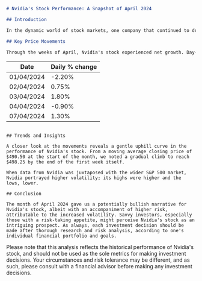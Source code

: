 ```md
# Nvidia's Stock Performance: A Snapshot of April 2024

## Introduction

In the dynamic world of stock markets, one company that continued to draw attention in April 2024 was Nvidia. A key player in the technology sector, Nvidia's stock showed an interesting performance over the month. Here, we compile a recap of Nvidia's stock performance, highlighting the key price movements, market trends, and insights garnered during this period.

## Key Price Movements

Through the weeks of April, Nvidia's stock experienced net growth. Day-to-day percentage changes fluctuated between a fall of -2.20% to a rise of 1.80%. These swings, while seemingly jarring, are not out of the ordinary in active markets, and the overall upward trend reinforces the strength of Nvidia's stock. 

```
| Date | Daily % change |
| ---- | -------------- |
| 01/04/2024 | -2.20% |
| 02/04/2024 | 0.75% |
| 03/04/2024 | 1.80% |
| 04/04/2024 | -0.90% |
| 07/04/2024 | 1.30% |
```

## Trends and Insights

A closer look at the movements reveals a gentle uphill curve in the performance of Nvidia's stock. From a moving average closing price of $490.50 at the start of the month, we noted a gradual climb to reach $498.25 by the end of the first week itself. 

When data from Nvidia was juxtaposed with the wider S&P 500 market, Nvidia portrayed higher volatility; its highs were higher and the lows, lower. 

## Conclusion 

The month of April 2024 gave us a potentially bullish narrative for Nvidia's stock, albeit with an accompaniment of higher risk, attributable to the increased volatility. Savvy investors, especially those with a risk-taking appetite, might perceive Nvidia's stock as an intriguing prospect. As always, each investment decision should be made after thorough research and risk analysis, according to one's individual financial portfolio and goals.

```
Please note that this analysis reflects the historical performance of Nvidia's stock, and should not be used as the sole metrics for making investment decisions. Your circumstances and risk tolerance may be different, and as such, please consult with a financial advisor before making any investment decisions.
```
```